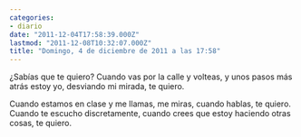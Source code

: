 ```yaml
---
categories:
- diario
date: "2011-12-04T17:58:39.000Z"
lastmod: "2011-12-08T10:32:07.000Z"
title: "Domingo, 4 de diciembre de 2011 a las 17:58"
---
```


¿Sabí­as que te quiero? Cuando vas por la calle y volteas, y unos pasos más atrás estoy yo, desviando mi mirada, te quiero.

Cuando estamos en clase y me llamas, me miras, cuando hablas, te quiero. 
Cuando te escucho discretamente, cuando crees que estoy haciendo otras cosas, te quiero.